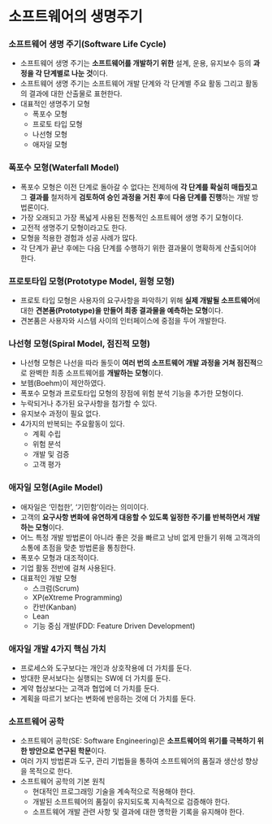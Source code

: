 # 소프트웨어의 생명주기

### 소프트웨어 생명 주기(Software Life Cycle)

- 소프트웨어 생명 주기는 **소프트웨어를 개발하기 위한** 설계, 운용, 유지보수 등의 **과정을 각 단계별로 나눈 것**이다.
- 소프트웨어 생명 주기는 소프트웨어 개발 단계와 각 단계별 주요 활동 그리고 활동의 결과에 대한 산출물로 표현한다.
- 대표적인 생명주기 모형
    - 폭포수 모형
    - 프로토 타입 모형
    - 나선형 모형
    - 애자일 모형

### 폭포수 모형(Waterfall Model)

- 폭포수 모형은 이전 단계로 돌아갈 수 없다는 전제하에 **각 단계를 확실히 매듭짓고** 그 **결과를** 철저하게 **검토하여 승인 과정을 거친 후**에 **다음 단계를 진행**하는 개발 방법론이다.
- 가장 오래되고 가장 폭넓게 사용된 전통적인 소프트웨어 생명 주기 모형이다.
- 고전적 생명주기 모형이라고도 한다.
- 모형을 적용한 경험과 성공 사례가 많다.
- 각 단계가 끝난 후에는 다음 단계를 수행하기 위한 결과물이 명확하게 산출되어야 한다.

### 프로토타입 모형(Prototype Model, 원형 모형)

- 프로토 타입 모형은 사용자의 요구사항을 파악하기 위해 **실제 개발될 소프트웨어**에 대한 **견본품(Prototype)을 만들어 최종 결과물을 예측하는 모형**이다.
- 견본품은 사용자와 시스템 사이의 인터페이스에 중점을 두어 개발한다.

### 나선형 모형(Spiral Model, 점진적 모형)

- 나선형 모형은 나선을 따라 돌듯이 **여러 번의 소프트웨어 개발 과정을 거쳐 점진적**으로 완벽한 최종 소프트웨어를 **개발하는 모형**이다.
- 보헴(Boehm)이 제안하였다.
- 폭포수 모형과 프로토타입 모형의 장점에 위험 분석 기능을 추가한 모형이다.
- 누락되거나 추가된 요구사항을 첨가할 수 있다.
- 유지보수 과정이 필요 없다.
- 4가지의 반복되는 주요활동이 있다.
    - 계획 수립
    - 위험 분석
    - 개발 및 검증
    - 고객 평가

### 애자일 모형(Agile Model)

- 애자일은 ‘민첩한’, ‘기민함’이라는 의미이다.
- 고객의 **요구사항 변화에 유연하게 대응할 수 있도록 일정한 주기를 반복하면서 개발하는 모형**이다.
- 어느 특정 개발 방법론이 아니라 좋은 것을 빠르고 낭비 없게 만들기 위해 고객과의 소통에 초점을 맞춘 방법론을 통칭한다.
- 폭포수 모형과 대조적이다.
- 기업 활동 전반에 걸쳐 사용된다.
- 대표적인 개발 모형
    - 스크럼(Scrum)
    - XP(eXtreme Programming)
    - 칸반(Kanban)
    - Lean
    - 기능 중심 개발(FDD: Feature Driven Development)
    

### 애자일 개발 4가지 핵심 가치

- 프로세스와 도구보다는 개인과 상호작용에 더 가치를 둔다.
- 방대한 문서보다는 실행되는 SW에 더 가치를 둔다.
- 계약 협상보다는 고객과 협업에 더 가치를 둔다.
- 계획을 따르기 보다는 변화에 반응하는 것에 더 가치를 둔다.

### 소프트웨어 공학

- 소프트웨어 공학(SE: Software Engineering)은 **소프트웨어의 위기를 극복하기 위한 방안으로 연구된 학문**이다.
- 여러 가지 방법론과 도구, 관리 기법들을 통하여 소프트웨어의 품질과 생산성 향상을 목적으로 한다.
- 소프트웨어 공학의 기본 원칙
    - 현대적인 프로그래밍 기술을 계속적으로 적용해야 한다.
    - 개발된 소프트웨어의 품질이 유지되도록 지속적으로 검증해야 한다.
    - 소프트웨어 개발 관련 사항 및 결과에 대한 명학환 기록을 유지해야 한다.
